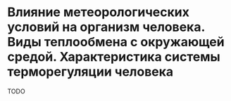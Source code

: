 # Влияние метеорологических условий на организм человека. Виды теплообмена с окружающей средой. Характеристика системы терморегуляции человека

TODO

